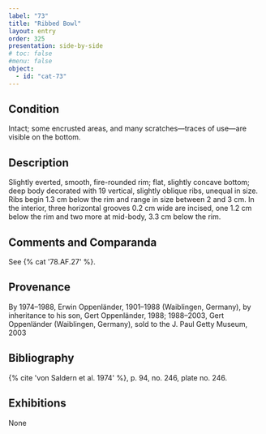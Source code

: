 ```yaml
---
label: "73"
title: "Ribbed Bowl"
layout: entry
order: 325
presentation: side-by-side
# toc: false
#menu: false 
object:
  - id: "cat-73"
---
```


## Condition

Intact; some encrusted areas, and many scratches—traces of use—are visible on the bottom.

## Description

Slightly everted, smooth, fire-rounded rim; flat, slightly concave bottom; deep body decorated with 19 vertical, slightly oblique ribs, unequal in size. Ribs begin 1.3 cm below the rim and range in size between 2 and 3 cm. In the interior, three horizontal grooves 0.2 cm wide are incised, one 1.2 cm below the rim and two more at mid-body, 3.3 cm below the rim.

## Comments and Comparanda

See {% cat '78.AF.27' %}.

## Provenance

By 1974–1988, Erwin Oppenländer, 1901–1988 (Waiblingen, Germany), by inheritance to his son, Gert Oppenländer, 1988; 1988–2003, Gert Oppenländer (Waiblingen, Germany), sold to the J. Paul Getty Museum, 2003

## Bibliography

{% cite 'von Saldern et al. 1974' %}, p. 94, no. 246, plate no. 246.

## Exhibitions

None
